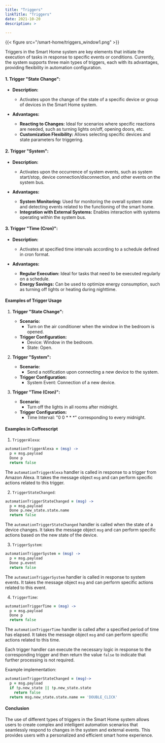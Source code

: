 ```yaml
---
title: "Triggers"
linkTitle: "Triggers"
date: 2021-10-20
description: >
  
---
```


{{< figure src="/smart-home/triggers_window1.png" >}}

Triggers in the Smart Home system are key elements that initiate the execution of tasks in response to specific events
or conditions. Currently, the system supports three main types of triggers, each with its advantages, providing
flexibility in automation configuration.

#### 1. **Trigger "State Change":**

- **Description:**
    - Activates upon the change of the state of a specific device or group of devices in the Smart Home system.

- **Advantages:**
    - **Reacting to Changes:** Ideal for scenarios where specific reactions are needed, such as turning lights on/off,
      opening doors, etc.
    - **Customization Flexibility:** Allows selecting specific devices and state parameters for triggering.

#### 2. **Trigger "System":**

- **Description:**
    - Activates upon the occurrence of system events, such as system start/stop, device connection/disconnection, and
      other events on the system bus.

- **Advantages:**
    - **System Monitoring:** Used for monitoring the overall system state and detecting events related to the
      functioning of the smart home.
    - **Integration with External Systems:** Enables interaction with systems operating within the system bus.

#### 3. **Trigger "Time (Cron)":**

- **Description:**
    - Activates at specified time intervals according to a schedule defined in cron format.

- **Advantages:**
    - **Regular Execution:** Ideal for tasks that need to be executed regularly on a schedule.
    - **Energy Savings:** Can be used to optimize energy consumption, such as turning off lights or heating during
      nighttime.

#### Examples of Trigger Usage

1. **Trigger "State Change":**
    - **Scenario:**
        - Turn on the air conditioner when the window in the bedroom is opened.
    - **Trigger Configuration:**
        - Device: Window in the bedroom.
        - State: Open.

2. **Trigger "System":**
    - **Scenario:**
        - Send a notification upon connecting a new device to the system.
    - **Trigger Configuration:**
        - System Event: Connection of a new device.

3. **Trigger "Time (Cron)":**
    - **Scenario:**
        - Turn off the lights in all rooms after midnight.
    - **Trigger Configuration:**
        - Time Interval: "0 0 * * *" corresponding to every midnight.

#### Examples in Coffeescript

1. `TriggerAlexa`:

```coffeescript
automationTriggerAlexa = (msg) ->
  p = msg.payload
  Done p
  return false
```

The `automationTriggerAlexa` handler is called in response to a trigger from Amazon Alexa. It takes the message
object `msg` and can perform specific actions related to this trigger.

2. `TriggerStateChanged`:

```coffeescript
automationTriggerStateChanged = (msg) ->
  p = msg.payload
  Done p.new_state.state.name
  return false
```

The `automationTriggerStateChanged` handler is called when the state of a device changes. It takes the message object
`msg` and can perform specific actions based on the new state of the device.

3. `TriggerSystem`:

```coffeescript
automationTriggerSystem = (msg) ->
  p = msg.payload
  Done p.event
  return false
```

The `automationTriggerSystem` handler is called in response to system events. It takes the message object `msg` and can
perform specific actions related to this event.

4. `TriggerTime`:

```coffeescript
automationTriggerTime = (msg) ->
  p = msg.payload
  Done p
  return false
```

The `automationTriggerTime` handler is called after a specified period of time has elapsed. It takes the message
object `msg` and can perform specific actions related to this time.

Each trigger handler can execute the necessary logic in response to the corresponding trigger and then return the
value `false` to indicate that further processing is not required.

Example implementation:

```coffeescript
automationTriggerStateChanged = (msg)->
  p = msg.payload
  if !p.new_state || !p.new_state.state
    return false
  return msg.new_state.state.name == 'DOUBLE_CLICK'
```

#### Conclusion

The use of different types of triggers in the Smart Home system allows users to create complex and intelligent
automation scenarios that seamlessly respond to changes in the system and external events. This provides users with a
personalized and efficient smart home experience.
